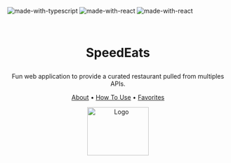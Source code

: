 ![made-with-typescript](https://img.shields.io/badge/Typescript-blue) ![made-with-react](https://img.shields.io/badge/React-red) ![made-with-react](https://img.shields.io/badge/Next.js-black)

<br />
<h1>
<p align="center">
  SpeedEats
</h1>
 <p align="center">
   Fun web application to provide a curated restaurant pulled from multiples APIs.
    <br />
</p>
<p align="center">
  <a href="#about">About</a> •
  <a href="#usage">How To Use</a> •
  <a href="#favorites">Favorites</a>
</p>

<p align="center">
  <img src="https://raw.githubusercontent.com/SamirOsAbdalla/speed-eats/main/public/screenshot-main.png" alt="Logo" width="140" height="110">
</h1>  
